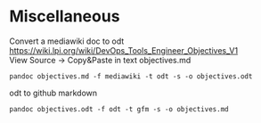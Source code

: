 # Miscellaneous

Convert a mediawiki doc to odt  
https://wiki.lpi.org/wiki/DevOps_Tools_Engineer_Objectives_V1  
View Source -> Copy&Paste in text objectives.md  
```
pandoc objectives.md -f mediawiki -t odt -s -o objectives.odt
```
odt to github markdown  
```
pandoc objectives.odt -f odt -t gfm -s -o objectives.md
```

